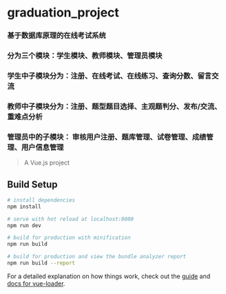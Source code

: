 # graduation_project
### 基于数据库原理的在线考试系统
### 分为三个模块：学生模块、教师模块、管理员模块
### 学生中子模块分为：注册、在线考试、在线练习、查询分数、留言交流
### 教师中子模块分为：注册、题型题目选择、主观题判分、发布/交流、重难点分析
### 管理员中的子模块： 审核用户注册、题库管理、试卷管理、成绩管理、用户信息管理

> A Vue.js project

## Build Setup

``` bash
# install dependencies
npm install

# serve with hot reload at localhost:8080
npm run dev

# build for production with minification
npm run build

# build for production and view the bundle analyzer report
npm run build --report
```

For a detailed explanation on how things work, check out the [guide](http://vuejs-templates.github.io/webpack/) and [docs for vue-loader](http://vuejs.github.io/vue-loader).
